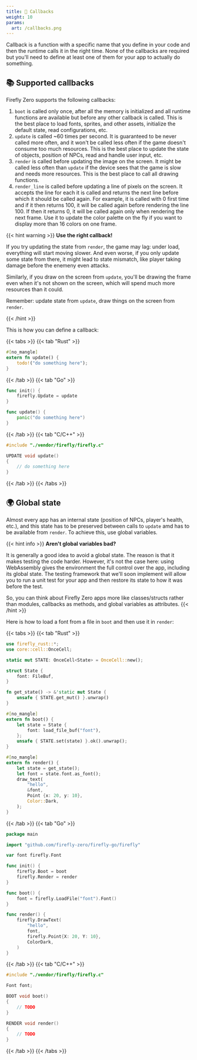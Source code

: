 ```yaml
---
title: 🔔 Callbacks
weight: 10
params:
  art: /callbacks.png
---
```


Callback is a function with a specific name that you define in your code and then the runtime calls it in the right time. None of the callbacks are required but you'll need to define at least one of them for your app to actually do something.

## 📚 Supported callbacks

Firefly Zero supports the following callbacks:

1. `boot` is called only once, after all the memory is initialized and all runtime functions are available but before any other callback is called. This is the best place to load fonts, sprites, and other assets, initialize the default state, read configurations, etc.
1. `update` is called ~60 times per second. It is guaranteed to be never called more often, and it won't be called less often if the game doesn't consume too much resources. This is the best place to update the state of objects, position of NPCs, read and handle user input, etc.
1. `render` is called before updating the image on the screen. It might be called less often than `update` if the device sees that the game is slow and needs more resources. This is the best place to call all drawing functions.
1. `render_line` is called before updating a line of pixels on the screen. It accepts the line for each it is called and returns the next line before which it should be called again. For example, it is called with 0 first time and if it then returns 100, it will be called again before rendering the line 100. If then it returns 0, it will be called again only when rendering the next frame. Use it to update the color palette on the fly if you want to display more than 16 colors on one frame.

{{< hint warning >}}
**Use the right callback!**

If you try updating the state from `render`, the game may lag: under load, everything will start moving slower. And even worse, if you only update some state from there, it might lead to state mismatch, like player taking damage before the enemeny even attacks.

Similarly, if you draw on the screen from `update`, you'll be drawing the frame even when it's not shown on the screen, which will spend much more resources than it could.

Remember: update state from `update`, draw things on the screen from `render`.

{{< /hint >}}

This is how you can define a callback:

{{< tabs >}}
{{< tab "Rust" >}}

```rust
#[no_mangle]
extern fn update() {
    todo!("do something here");
}
```

{{< /tab >}}
{{< tab "Go" >}}

```go
func init() {
    firefly.Update = update
}

func update() {
    panic("do something here")
}
```

{{< /tab >}}
{{< tab "C/C++" >}}

```c
#include "./vendor/firefly/firefly.c"

UPDATE void update()
{
    // do something here
}
```

{{< /tab >}}
{{< /tabs >}}

## 🌍 Global state

Almost every app has an internal state (position of NPCs, player's health, etc.), and this state has to be preserved between calls to `update` amd has to be available from `render`. To achieve this, use global variables.

{{< hint info >}}
**Aren't global variables bad?**

It is generally a good idea to avoid a global state. The reason is that it makes testing the code harder. However, it's not the case here: using WebAssembly gives the environment the full control over the app, including its global state. The testing framework that we'll soon implement will allow you to run a unit test for your app and then restore its state to how it was before the test.

So, you can think about Firefly Zero apps more like classes/structs rather than modules, callbacks as methods, and global variables as attributes.
{{< /hint >}}

Here is how to load a font from a file in `boot` and then use it in `render`:

{{< tabs >}}
{{< tab "Rust" >}}

```rust
use firefly_rust::*;
use core::cell::OnceCell;

static mut STATE: OnceCell<State> = OnceCell::new();

struct State {
    font: FileBuf,
}

fn get_state() -> &'static mut State {
    unsafe { STATE.get_mut() }.unwrap()
}

#[no_mangle]
extern fn boot() {
    let state = State {
        font: load_file_buf("font"),
    };
    unsafe { STATE.set(state) }.ok().unwrap();
}

#[no_mangle]
extern fn render() {
    let state = get_state();
    let font = state.font.as_font();
    draw_text(
        "hello",
        &font,
        Point {x: 20, y: 10},
        Color::Dark,
    );
}
```

{{< /tab >}}
{{< tab "Go" >}}

```go
package main

import "github.com/firefly-zero/firefly-go/firefly"

var font firefly.Font

func init() {
    firefly.Boot = boot
    firefly.Render = render
}

func boot() {
    font = firefly.LoadFile("font").Font()
}

func render() {
    firefly.DrawText(
        "hello",
        font,
        firefly.Point{X: 20, Y: 10},
        ColorDark,
    )
}

```

{{< /tab >}}
{{< tab "C/C++" >}}

```c
#include "./vendor/firefly/firefly.c"

Font font;

BOOT void boot()
{
    // TODO
}

RENDER void render()
{
    // TODO
}
```

{{< /tab >}}
{{< /tabs >}}
